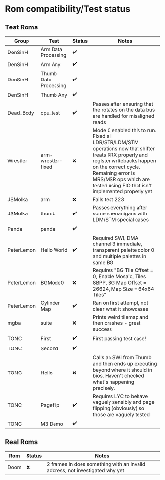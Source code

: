 # Rom compatibility/Test status

## Test Roms

| Group      | Test                  | Status             | Notes |
| ---------- | --------------------- | ------------------ | ----- |
| DenSinH    | Arm Data Processing   | :heavy_check_mark: |       |
| DenSinH    | Arm Any               | :heavy_check_mark: |       |
| DenSinH    | Thumb Data Processing | :heavy_check_mark: |       |
| DenSinH    | Thumb Any             | :heavy_check_mark: |       |
| Dead_Body  | cpu_test              | :heavy_check_mark: | Passes after ensuring that the rotates on the data bus are handled for misaligned reads |
| Wrestler   | arm-wrestler-fixed    | :x:                | Mode 0 enabled this to run. Fixed all LDR/STR/LDM/STM operations now that shifter treats RRX properly and register writebacks happen on the correct cycle. Remaining error is MRS/MSR ops which are tested using FIQ that isn't implemented properly yet |
| JSMolka    | arm                   | :x:                | Fails test 223 |
| JSMolka    | thumb                 | :heavy_check_mark: | Passes everything after some shenanigans with LDM/STM special cases |
| Panda      | panda                 | :heavy_check_mark: | |
| PeterLemon | Hello World           | :heavy_check_mark: | Required SWI, DMA channel 3 immediate, transparent palette color 0 and multiple palettes in same BG |
| PeterLemon | BGMode0               | :x:                | Requires "BG Tile Offset = 0, Enable Mosaic, Tiles 8BPP, BG Map Offset = 26624, Map Size = 64x64 Tiles" |
| PeterLemon | Cylinder Map          | :heavy_check_mark: | Ran on first attempt, not clear what it showcases |
| mgba       | suite                 | :x:                | Prints weird tilemap and then crashes - great success |
| TONC       | First                 | :heavy_check_mark: | First passing test case! |
| TONC       | Second                | :heavy_check_mark: |  |
| TONC       | Hello                 | :x:                | Calls an SWI from Thumb and then ends up executing beyond where it should in bios. Haven't checked what's happening precisely. |
| TONC       | Pageflip              | :heavy_check_mark: | Requires LYC to behave vaguely sensibly and page flipping (obviously) so those are vaguely tested |
| TONC       | M3 Demo               | :heavy_check_mark: |  |

## Real Roms

| Rom   | Status | Notes |
| ----- | ------ | ----- |
| Doom  | :x:    | 2 frames in does something with an invalid address, not investigated why yet |